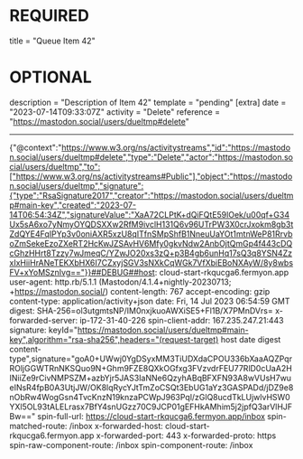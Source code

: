 
# REQUIRED
title = "Queue Item 42"
# OPTIONAL
description = "Description of Item 42"
template = "pending"
[extra]
date = "2023-07-14T09:33:07Z"
activity = "Delete"
reference = "https://mastodon.social/users/dueltmp#delete"

---
{"@context":"https://www.w3.org/ns/activitystreams","id":"https://mastodon.social/users/dueltmp#delete","type":"Delete","actor":"https://mastodon.social/users/dueltmp","to":["https://www.w3.org/ns/activitystreams#Public"],"object":"https://mastodon.social/users/dueltmp","signature":{"type":"RsaSignature2017","creator":"https://mastodon.social/users/dueltmp#main-key","created":"2023-07-14T06:54:34Z","signatureValue":"XaA72CLPtK+dQiFQtE59lOek/u00qf+G34Ux5sA6xo7yNmyOYQDSXXw2RfM9ivclH131Q6v96UTrPW3X0crJxokm8gb3tZdQYE4FqIPYp3v0oniAXR5xzU8qITfnSMpShfB1NneuUaYOt1mtnWeP81RrvboZmSekeEzoZXeRT2HcKwJZSAvHV6Mfy0gkvNdw2AnbOjtQmGp4f443cDQcGhzHHrt8Tzzy7wJmeqC/YZwJO20xs3zQ+p3B4gb6unHq17sQ3q8YSN4ZzxIxHiiHrANeTEKXbHX6I7CZxyjSGV3sNXkCqWGk7VfXbiEBoNXAyW/8y8wbsFV+xYoMSznIvg=="}}##DEBUG##host: cloud-start-rkqucga6.fermyon.app
user-agent: http.rb/5.1.1 (Mastodon/4.1.4+nightly-20230713; +https://mastodon.social/)
content-length: 767
accept-encoding: gzip
content-type: application/activity+json
date: Fri, 14 Jul 2023 06:54:59 GMT
digest: SHA-256=ol3utgmtsNP/IM0nxjkuoAWXiSE5+Fl1B/X7PMnDVrs=
x-forwarded-server: ip-172-31-40-226
spin-client-addr: 167.235.247.21:443
signature: keyId="https://mastodon.social/users/dueltmp#main-key",algorithm="rsa-sha256",headers="(request-target) host date digest content-type",signature="goA0+UWwj0YgDSyxMM3TiUDXdaCPOU336bXaaAQZPqrROljGGWTRnNKSQuo9N+Ghm9FZE8QXkOGfxg3FVzvdrFEU77RlD0cUaA2HINiiZe9rCivNMPSZM+azbYjr5JAS3IaNNe6QzyhABqBFXFN93A8wVUsH7wueINsR4fpB0A3UtjJW/OK8lqRycYJtTmZoCSQt3EbUG1aYz3GASPADd/jDZ9e8nObRw4WogGsn4TvcKnzN19knzaPCWpJ963Pql/zGlQ8ucdTkLUjwlvHSW0YXl5OL93tALELrasx7BfY4snUGzz70C9JCP01gEFHkAMhim5j2jpfQ3arVlHJFBw=="
spin-full-url: https://cloud-start-rkqucga6.fermyon.app/inbox
spin-matched-route: /inbox
x-forwarded-host: cloud-start-rkqucga6.fermyon.app
x-forwarded-port: 443
x-forwarded-proto: https
spin-raw-component-route: /inbox
spin-component-route: /inbox

